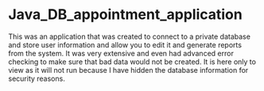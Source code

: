 # Java_DB_appointment_application
This was an application that was created to connect to a private database and store user information and allow you to edit it and generate reports from the system. It was very extensive and even had advanced error checking to make sure that bad data would not be created. It is here only to view as it will not run because I have hidden the database information for security reasons.
